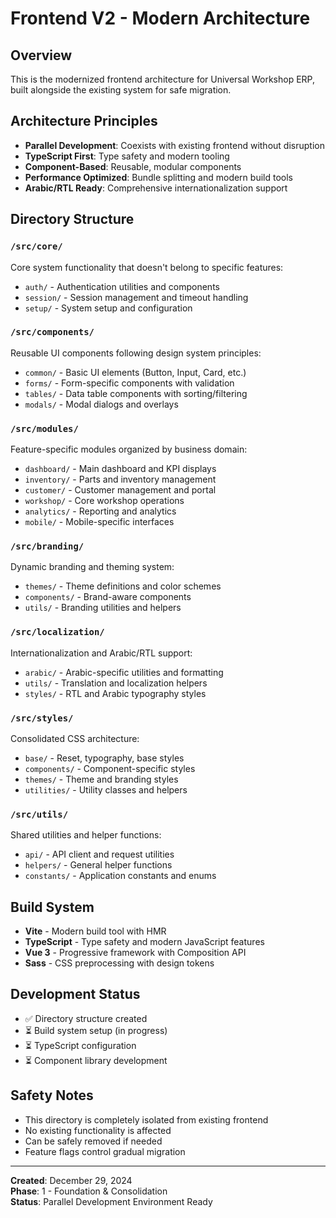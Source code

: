 # Frontend V2 - Modern Architecture

## Overview
This is the modernized frontend architecture for Universal Workshop ERP, built alongside the existing system for safe migration.

## Architecture Principles
- **Parallel Development**: Coexists with existing frontend without disruption
- **TypeScript First**: Type safety and modern tooling
- **Component-Based**: Reusable, modular components
- **Performance Optimized**: Bundle splitting and modern build tools
- **Arabic/RTL Ready**: Comprehensive internationalization support

## Directory Structure

### `/src/core/`
Core system functionality that doesn't belong to specific features:
- `auth/` - Authentication utilities and components
- `session/` - Session management and timeout handling  
- `setup/` - System setup and configuration

### `/src/components/`
Reusable UI components following design system principles:
- `common/` - Basic UI elements (Button, Input, Card, etc.)
- `forms/` - Form-specific components with validation
- `tables/` - Data table components with sorting/filtering
- `modals/` - Modal dialogs and overlays

### `/src/modules/`
Feature-specific modules organized by business domain:
- `dashboard/` - Main dashboard and KPI displays
- `inventory/` - Parts and inventory management
- `customer/` - Customer management and portal
- `workshop/` - Core workshop operations
- `analytics/` - Reporting and analytics
- `mobile/` - Mobile-specific interfaces

### `/src/branding/`
Dynamic branding and theming system:
- `themes/` - Theme definitions and color schemes
- `components/` - Brand-aware components
- `utils/` - Branding utilities and helpers

### `/src/localization/`
Internationalization and Arabic/RTL support:
- `arabic/` - Arabic-specific utilities and formatting
- `utils/` - Translation and localization helpers
- `styles/` - RTL and Arabic typography styles

### `/src/styles/`
Consolidated CSS architecture:
- `base/` - Reset, typography, base styles
- `components/` - Component-specific styles
- `themes/` - Theme and branding styles
- `utilities/` - Utility classes and helpers

### `/src/utils/`
Shared utilities and helper functions:
- `api/` - API client and request utilities
- `helpers/` - General helper functions
- `constants/` - Application constants and enums

## Build System
- **Vite** - Modern build tool with HMR
- **TypeScript** - Type safety and modern JavaScript features
- **Vue 3** - Progressive framework with Composition API
- **Sass** - CSS preprocessing with design tokens

## Development Status
- ✅ Directory structure created
- ⏳ Build system setup (in progress)
- ⏳ TypeScript configuration
- ⏳ Component library development

## Safety Notes
- This directory is completely isolated from existing frontend
- No existing functionality is affected
- Can be safely removed if needed
- Feature flags control gradual migration

---
**Created**: December 29, 2024  
**Phase**: 1 - Foundation & Consolidation  
**Status**: Parallel Development Environment Ready